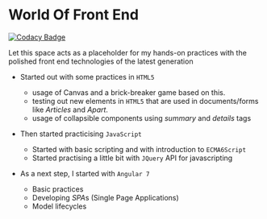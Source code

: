 # World Of Front End

[![Codacy Badge](https://api.codacy.com/project/badge/Grade/9053f084956d4d97a180bee975a1dc98)](https://app.codacy.com/app/Vignesh-Durairaj/World-Of-Front-End?utm_source=github.com&utm_medium=referral&utm_content=Vignesh-Durairaj/World-Of-Front-End&utm_campaign=Badge_Grade_Dashboard)

Let this space acts as a placeholder for my hands-on practices with the polished front end technologies of the latest generation

* Started out with some practices in `HTML5`
  * usage of Canvas and a brick-breaker game based on this.
  * testing out new elements in `HTML5` that are used in documents/forms like *Articles* and *Apart*.
  * usage of collapsible components using *summary* and *details* tags

* Then started practicising `JavaScript`
  * Started with basic scripting and with introduction to `ECMA6Script`
  * Started practising a little bit with `JQuery` API for javascripting

* As a next step, I started with `Angular 7`
  * Basic practices
  * Developing *SPA*s (Single Page Applications)
  * Model lifecycles